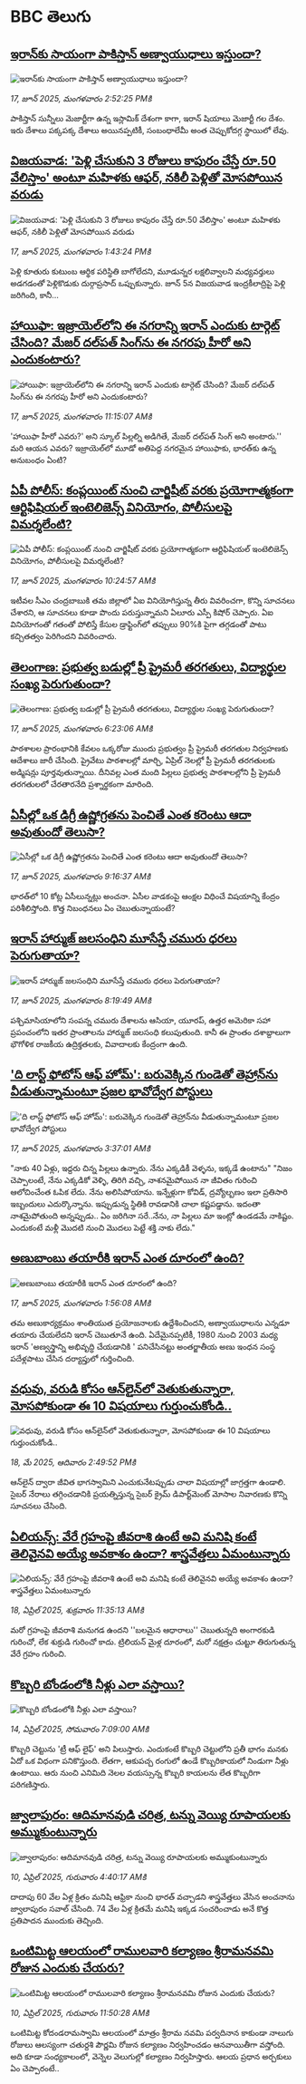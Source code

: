 # BBC తెలుగు## [ఇరాన్‌‌కు సాయంగా పాకిస్తాన్ అణ్వాయుధాలు ఇస్తుందా?](https://www.bbc.com/telugu/articles/crl0r9drl5wo?at_campaign=githubrss)![ఇరాన్‌‌కు సాయంగా పాకిస్తాన్ అణ్వాయుధాలు ఇస్తుందా?](https://ichef.bbci.co.uk/ace/standard/240/cpsprodpb/2240/live/1cdebad0-4b6e-11f0-8c47-237c2e4015f5.jpg)_17, జూన్ 2025, మంగళవారం 2:52:25 PMకి_పాకిస్తాన్‌ సున్నీలు మెజార్టీగా ఉన్న ఇస్లామిక్ దేశంగా కాగా, ఇరాన్ షియాలు మెజార్టీ గల దేశం. ఇరు దేశాలు పక్కపక్క దేశాలు అయినప్పటికీ, సంబంధాలేమీ అంత చెప్పుకోదగ్గ స్థాయిలో లేవు.## [విజయవాడ: 'పెళ్లి చేసుకుని 3 రోజులు కాపురం చేస్తే రూ.50 వేలిస్తాం' అంటూ మహిళకు ఆఫర్, నకిలీ పెళ్లితో మోసపోయిన వరుడు](https://www.bbc.com/telugu/articles/c98j5nrlz08o?at_campaign=githubrss)![విజయవాడ: 'పెళ్లి చేసుకుని 3 రోజులు కాపురం చేస్తే రూ.50 వేలిస్తాం' అంటూ మహిళకు ఆఫర్, నకిలీ పెళ్లితో మోసపోయిన వరుడు](https://ichef.bbci.co.uk/ace/standard/240/cpsprodpb/58ff/live/51e37190-4b81-11f0-a1a5-211407423d0f.jpg)_17, జూన్ 2025, మంగళవారం 1:43:24 PMకి_పెళ్లి కూతురు కుటుంబ ఆర్థిక పరిస్థితి బాగోలేదని, మూడున్నర లక్షలివ్వాలని మధ్యవర్తులు అడగడంతో పెళ్లికొడుకు దుర్గాప్రసాద్‌ ఒప్పుకున్నారు. జూన్‌ 5న విజయవాడ ఇంద్రకీలాద్రిపై పెళ్లి జరిగింది, కానీ...## [హాయిఫా: ఇజ్రాయెల్‌‌లోని ఈ నగరాన్ని ఇరాన్ ఎందుకు టార్గెట్‌ చేసింది? మేజర్ దల్‌పత్ సింగ్‌‌ను ఈ నగరపు హీరో అని ఎందుకంటారు? ](https://www.bbc.com/telugu/articles/cjwn33zzzexo?at_campaign=githubrss)![హాయిఫా: ఇజ్రాయెల్‌‌లోని ఈ నగరాన్ని ఇరాన్ ఎందుకు టార్గెట్‌ చేసింది? మేజర్ దల్‌పత్ సింగ్‌‌ను ఈ నగరపు హీరో అని ఎందుకంటారు? ](https://ichef.bbci.co.uk/ace/standard/240/cpsprodpb/22db/live/3f0a3d50-4abf-11f0-86d5-3b52b53af158.jpg)_17, జూన్ 2025, మంగళవారం 11:15:07 AMకి_'హాయిఫా హీరో ఎవరు?' అని స్కూల్ పిల్లల్ని అడిగితే, మేజర్ దల్‌పత్ సింగ్ అని అంటారు.'' మరి ఆయన ఎవరు? ఇజ్రాయెల్‌లో మూడో అతిపెద్ద నగరమైన హాయిఫాకు, భారత్‌కు ఉన్న అనుబంధం ఏంటి?## [ఏపీ పోలీస్: కంప్లయింట్ నుంచి చార్జిషీట్ వరకు ప్రయోగాత్మకంగా ఆర్టిఫిషియల్ ఇంటెలిజెన్స్ వినియోగం, పోలీసులపై విమర్శలేంటి? ](https://www.bbc.com/telugu/articles/cr4w00dyd27o?at_campaign=githubrss)![ఏపీ పోలీస్: కంప్లయింట్ నుంచి చార్జిషీట్ వరకు ప్రయోగాత్మకంగా ఆర్టిఫిషియల్ ఇంటెలిజెన్స్ వినియోగం, పోలీసులపై విమర్శలేంటి? ](https://ichef.bbci.co.uk/ace/standard/240/cpsprodpb/bfca/live/aece8c30-4ac5-11f0-bb85-4b8bcc71b5ef.jpg)_17, జూన్ 2025, మంగళవారం 10:24:57 AMకి_ఇటీవల సీఎం చంద్రబాబుకి తమ జిల్లాలో ఏఐ వినియోగిస్తున్న తీరు వివరించగా, కొన్ని సూచనలు చేశారని, ఆ సూచనలు కూడా పొందు పరుస్తున్నామని ఏలూరు ఎస్పీ కిషోర్‌ చెప్పారు. ఏఐ వినియోగంతో గతంతో పోలిస్తే కేసుల డ్రాఫ్టింగ్‌లో తప్పులు 90%కి పైగా తగ్గడంతో పాటు కచ్చితత్వం పెరిగిందని వివరించారు.## [తెలంగాణ: ప్రభుత్వ బడుల్లో ప్రీ ప్రైమరీ తరగతులు, విద్యార్థుల సంఖ్య పెరుగుతుందా? ](https://www.bbc.com/telugu/articles/cglz2e7ew4xo?at_campaign=githubrss)![తెలంగాణ: ప్రభుత్వ బడుల్లో ప్రీ ప్రైమరీ తరగతులు, విద్యార్థుల సంఖ్య పెరుగుతుందా? ](https://ichef.bbci.co.uk/ace/standard/240/cpsprodpb/884f/live/45b6dc00-4b3f-11f0-9125-21984b2eddef.jpg)_17, జూన్ 2025, మంగళవారం 6:23:06 AMకి_పాఠశాలల ప్రారంభానికి కేవలం ఒక్కరోజు ముందు ప్రభుత్వం ప్రీ ప్రైమరీ తరగతుల నిర్వహణకు ఆదేశాలు జారీ చేసింది. ప్రైవేటు పాఠశాలల్లో మార్చి, ఏప్రిల్ నెలల్లో ప్రీ ప్రైమరీ తరగతులకు అడ్మిషన్లు పూర్తవుతున్నాయి. దీనివల్ల ఎంత మంది పిల్లలు ప్రభుత్వ పాఠశాలల్లోని ప్రీ ప్రైమరీ తరగతులలో చేరతారనేది ప్రశ్నార్థకంగా మారింది.## [ఏసీల్లో ఒక డిగ్రీ ఉష్ణోగ్రతను పెంచితే ఎంత కరెంటు ఆదా అవుతుందో తెలుసా?](https://www.bbc.com/telugu/articles/cnvmyrmmyvzo?at_campaign=githubrss)![ఏసీల్లో ఒక డిగ్రీ ఉష్ణోగ్రతను పెంచితే ఎంత కరెంటు ఆదా అవుతుందో తెలుసా?](https://ichef.bbci.co.uk/ace/standard/240/cpsprodpb/bdd6/live/1c2709c0-4b51-11f0-8c47-237c2e4015f5.jpg)_17, జూన్ 2025, మంగళవారం 9:16:37 AMకి_భారత్‌లో 10 కోట్ల ఏసీలున్నట్లు అంచనా. ఏసీల వాడకంపై ఆంక్షల విధించే విషయాన్ని కేంద్రం పరిశీలిస్తోంది. కొత్త నిబంధనలు ఏం చెబుతున్నాయంటే?## [ఇరాన్ హార్ముజ్ జలసంధిని మూసేస్తే చమురు ధరలు పెరుగుతాయా? ](https://www.bbc.com/telugu/articles/crrql24v8zpo?at_campaign=githubrss)![ఇరాన్ హార్ముజ్ జలసంధిని మూసేస్తే చమురు ధరలు పెరుగుతాయా? ](https://ichef.bbci.co.uk/ace/standard/240/cpsprodpb/aa51/live/458d7680-4b49-11f0-8bdb-73c0815c1d31.png)_17, జూన్ 2025, మంగళవారం 8:19:49 AMకి_పశ్చిమాసియాలోని సంపన్న చమురు  దేశాలను ఆసియా, యూరప్, ఉత్తర అమెరికా సహా ప్రపంచంలోని ఇతర ప్రాంతాలను హార్ముజ్ జలసంధి కలుపుతుంది. కానీ ఈ ప్రాంతం దశాబ్దాలుగా భౌగోళిక రాజకీయ ఉద్రిక్తతలకు, వివాదాలకు కేంద్రంగా ఉంది.## ['ది లాస్ట్ ఫోటోస్ ఆఫ్ హోమ్': బరువెక్కిన గుండెతో తెహ్రాన్‌ను వీడుతున్నామంటూ ప్రజల భావోద్వేగ పోస్టులు ](https://www.bbc.com/telugu/articles/cd6gy2j675zo?at_campaign=githubrss)!['ది లాస్ట్ ఫోటోస్ ఆఫ్ హోమ్': బరువెక్కిన గుండెతో తెహ్రాన్‌ను వీడుతున్నామంటూ ప్రజల భావోద్వేగ పోస్టులు ](https://ichef.bbci.co.uk/ace/standard/240/cpsprodpb/1f98/live/06c75270-4b23-11f0-a8e9-d340d350dafd.jpg)_17, జూన్ 2025, మంగళవారం 3:37:01 AMకి_"నాకు 40 ఏళ్లు, ఇద్దరు చిన్న పిల్లలు ఉన్నారు. నేను ఎక్కడికీ వెళ్ళను, ఇక్కడే ఉంటాను" "నిజం చెప్పాలంటే, నేను ఎక్కడికో వెళ్ళి, తిరిగి వచ్చి, నాశనమైపోయిన నా జీవితం గురించి ఆలోచించేంత ఓపిక లేదు. నేను అలిసిపోయాను. ఇన్నేళ్లుగా కోవిడ్, ద్రవ్యోల్బణం ఇలా ప్రతిసారి ఇబ్బందులు ఎదుర్కొన్నాను. ఇప్పుడున్న స్థితికి రావడానికి చాలా కష్టపడ్డాను. ఇదంతా నాశమైపోతుంది అన్నప్పుడు.. ఏం జరిగినా సరే..నేను, నా పిల్లలు మా ఇంట్లో ఉండడమే నాకిష్టం. ఎందుకంటే మళ్లీ మొదటి నుంచి మొదలు పెట్టే శక్తి నాకు లేదు."## [అణుబాంబు తయారీకి ఇరాన్ ఎంత దూరంలో ఉంది? ](https://www.bbc.com/telugu/articles/ced2ddey22zo?at_campaign=githubrss)![అణుబాంబు తయారీకి ఇరాన్ ఎంత దూరంలో ఉంది? ](https://ichef.bbci.co.uk/ace/standard/240/cpsprodpb/7670/live/51849bb0-4ab0-11f0-84b6-6bf0f66205f1.jpg)_17, జూన్ 2025, మంగళవారం 1:56:08 AMకి_తమ అణుకార్యక్రమం శాంతియుత ప్రయోజనాలకు ఉద్దేశించిందని, అణ్వాయుధాలను ఎన్నడూ తయారు చేయలేదని ఇరాన్ చెబుతూనే ఉంది. ఏదేమైనప్పటికీ, 1980 నుంచి 2003 మధ్య ఇరాన్ 'అణ్వస్త్రాన్ని  అభివృద్ధి చేయడానికి '  పనిచేసినట్టు  అంతర్జాతీయ అణు ఇంధన సంస్థ పదేళ్లపాటు చేసిన దర్యాప్తులో గుర్తించింది.## [వధువు, వరుడి కోసం ఆన్‌లైన్‌లో వెతుకుతున్నారా, మోసపోకుండా ఈ 10 విషయాలు గుర్తుంచుకోండి..](https://www.bbc.com/telugu/articles/c5yrny82136o?at_campaign=githubrss)![వధువు, వరుడి కోసం ఆన్‌లైన్‌లో వెతుకుతున్నారా, మోసపోకుండా ఈ 10 విషయాలు గుర్తుంచుకోండి..](https://ichef.bbci.co.uk/ace/standard/240/cpsprodpb/74cc/live/3f04f8a0-28fe-11f0-8c66-ebf25fc2cfef.jpg)_18, మే 2025, ఆదివారం 2:49:52 PMకి_ఆన్‌లైన్ ద్వారా జీవిత భాగస్వామిని ఎంచుకునేటప్పుడు చాలా విషయాల్లో జాగ్రత్తగా ఉండాలి. సైబర్ నేరాలు తగ్గించడానికి ప్రయత్నిస్తున్న సైబర్ క్రైమ్ డిపార్ట్‌మెంట్ మోసాల నివారణకు కొన్ని సూచనలు చేసింది.## [ఏలియన్స్: వేరే గ్రహంపై జీవరాశి ఉంటే అవి మనిషి కంటే తెలివైనవి అయ్యే అవకాశం ఉందా? శాస్త్రవేత్తలు ఏమంటున్నారు](https://www.bbc.com/telugu/articles/cn7xelz1r85o?at_campaign=githubrss)![ఏలియన్స్: వేరే గ్రహంపై జీవరాశి ఉంటే అవి మనిషి కంటే తెలివైనవి అయ్యే అవకాశం ఉందా? శాస్త్రవేత్తలు ఏమంటున్నారు](https://ichef.bbci.co.uk/ace/standard/240/cpsprodpb/b07b/live/a29a56f0-1b9b-11f0-a455-cf1d5f751d2f.png)_18, ఏప్రిల్ 2025, శుక్రవారం 11:35:13 AMకి_మరో గ్రహంపై జీవరాశి మనుగడ ఉందని ''బలమైన ఆధారాలు'' చెబుతున్నది అంగారకుడి గురించో, లేక శుక్రుడి గురించో కాదు. ట్రిలియన్ మైళ్ల దూరంలో, మరో నక్షత్రం చుట్టూ తిరుగుతున్న వేరే గ్రహం గురించి.## [కొబ్బరి బోండంలోకి నీళ్లు ఎలా వస్తాయి?](https://www.bbc.com/telugu/articles/czjn4mzxxy8o?at_campaign=githubrss)![కొబ్బరి బోండంలోకి నీళ్లు ఎలా వస్తాయి?](https://ichef.bbci.co.uk/ace/standard/240/cpsprodpb/46c5/live/684a55e0-18fd-11f0-8b11-7756b7b808cc.jpg)_14, ఏప్రిల్ 2025, సోమవారం 7:09:00 AMకి_కొబ్బరి చెట్టును 'ట్రీ ఆఫ్ లైఫ్' అని పిలుస్తారు. ఎందుకంటే కొబ్బరి చెట్టులోని ప్రతీ భాగం మనకు ఏదో ఒక విధంగా పనికొస్తుంది. లేతగా, ఆకుపచ్చ రంగులో ఉండే కొబ్బరికాయలో నిండుగా నీళ్లు ఉంటాయి. ఆరు నుంచి ఎనిమిది నెలల వయస్సున్న కొబ్బరి కాయలను లేత కొబ్బరిగా పరిగణిస్తారు.## [జ్వాలాపురం: ఆదిమానవుడి చరిత్ర, టన్ను వెయ్యి రూపాయలకు అమ్ముకుంటున్నారు ](https://www.bbc.com/telugu/articles/creqqnwdd5qo?at_campaign=githubrss)![జ్వాలాపురం: ఆదిమానవుడి చరిత్ర, టన్ను వెయ్యి రూపాయలకు అమ్ముకుంటున్నారు ](https://ichef.bbci.co.uk/ace/standard/240/cpsprodpb/765e/live/b472e2d0-15b4-11f0-842b-a7355694993d.jpg)_10, ఏప్రిల్ 2025, గురువారం 4:40:17 AMకి_దాదాపు 60 వేల ఏళ్ల క్రితం మనిషి ఆఫ్రికా నుంచి భారత్ వచ్చాడని శాస్త్రవేత్తలు వేసిన అంచనాను జ్వాలాపురం సవాల్ చేసింది. 74 వేల ఏళ్ల క్రితమే మనిషి ఇక్కడ సంచరించాడు అనే కొత్త ప్రతిపాదన ముందుకు తెచ్చింది.## [ఒంటిమిట్ట ఆలయంలో రాములవారి కల్యాణం శ్రీరామనవమి రోజున ఎందుకు చేయరు?](https://www.bbc.com/telugu/articles/ce822j5e465o?at_campaign=githubrss)![ఒంటిమిట్ట ఆలయంలో రాములవారి కల్యాణం శ్రీరామనవమి రోజున ఎందుకు చేయరు?](https://ichef.bbci.co.uk/ace/standard/240/cpsprodpb/fed5/live/25534d40-1601-11f0-b58a-6113af226972.jpg)_10, ఏప్రిల్ 2025, గురువారం 11:50:28 AMకి_ఒంటిమిట్ట కోదండరామస్వామి ఆలయంలో మాత్రం శ్రీరామ నవమి పర్వదినాన కాకుండా నాలుగు రోజులు ఆలస్యంగా చతుర్దశి పౌర్ణమి రోజున కల్యాణం నిర్వహించడం ఆనవాయితీగా వస్తోంది. అది కూడా సంధ్యకాలంలో, వెన్నెల వెలుగుల్లో కల్యాణం నిర్వహిస్తారు. ఆలయ ప్రధాన అర్చకులు ఏం చెప్పారంటే..